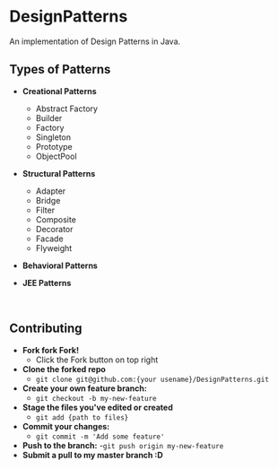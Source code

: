 # DesignPatterns
An implementation of Design Patterns in Java.

## Types of Patterns
- **Creational Patterns**
  - Abstract Factory
  - Builder
  - Factory
  - Singleton
  - Prototype
  -	ObjectPool

- **Structural Patterns**
  - Adapter
  - Bridge
  - Filter
  - Composite
  - Decorator
  - Facade
  - Flyweight

- **Behavioral Patterns**

- **JEE Patterns**
<br>

## Contributing
- **Fork fork Fork!**
  - Click the Fork button on top right
- **Clone the forked repo**
  - `git clone git@github.com:{your usename}/DesignPatterns.git`
- **Create your own feature branch:**
  - `git checkout -b my-new-feature`
- **Stage the files you've edited or created**
  - `git add {path to files}`
- **Commit your changes:**
  - `git commit -m 'Add some feature'`
- **Push to the branch:**
  -`git push origin my-new-feature`
- **Submit a pull to my master branch :D**
